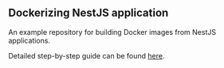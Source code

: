 ## Dockerizing NestJS application

An example repository for building Docker images from NestJS applications.

Detailed step-by-step guide can be found [here](https://aaabramov.medium.com/dockerizing-nestjs-application-a5240c86c3a0).
